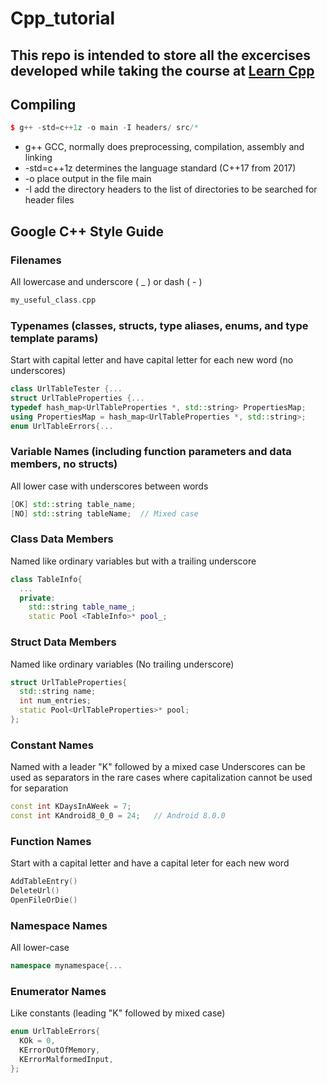 # Cpp_tutorial
This repo is intended to store all the excercises developed while taking the course at [Learn Cpp](www.learncpp.com)
---

## Compiling
```cpp
$ g++ -std=c++1z -o main -I headers/ src/* 
```
* g++ GCC, normally does preprocessing, compilation, assembly and linking
* -std=c++1z determines the language standard (C++17 from 2017)
* -o place output in the file main  
* -I add the directory headers to the list of directories to be searched for header files


## Google C++ Style Guide

### Filenames
All lowercase and underscore ( _ ) or dash ( - )      
```cpp   
my_useful_class.cpp
```

### Typenames (classes, structs, type aliases, enums, and type template params)
Start with capital letter and have capital letter for each new word (no underscores)
```cpp
class UrlTableTester {...
struct UrlTableProperties {...
typedef hash_map<UrlTableProperties *, std::string> PropertiesMap;
using PropertiesMap = hash_map<UrlTableProperties *, std::string>;
enum UrlTableErrors{...
```

### Variable Names (including function parameters and data members, no structs)
All lower case with underscores between words
```cpp
[OK] std::string table_name;
[NO] std::string tableName;  // Mixed case
```

### Class Data Members
Named like ordinary variables but with a trailing underscore
```cpp
class TableInfo{
  ...
  private:
    std::string table_name_;
    static Pool <TableInfo>* pool_;
```

### Struct Data Members
Named like ordinary variables (No trailing underscore)
```cpp
struct UrlTableProperties{
  std::string name;
  int num_entries;
  static Pool<UrlTableProperties>* pool;
};
```

### Constant Names
Named with a leader "K" followed by a mixed case 
Underscores can be used as separators in the rare cases where capitalization cannot be used for separation
```cpp
const int KDaysInAWeek = 7;
const int KAndroid8_0_0 = 24;   // Android 8.0.0
```

### Function Names
Start with a capital letter and have a capital leter for each new word
```cpp
AddTableEntry()
DeleteUrl()
OpenFileOrDie()
```

### Namespace Names
All lower-case
```cpp
namespace mynamespace{...
```

### Enumerator Names
Like constants (leading "K" followed by mixed case)
```cpp
enum UrlTableErrors{
  KOk = 0,
  KErrorOutOfMemory,
  KErrorMalformedInput,
};
```

